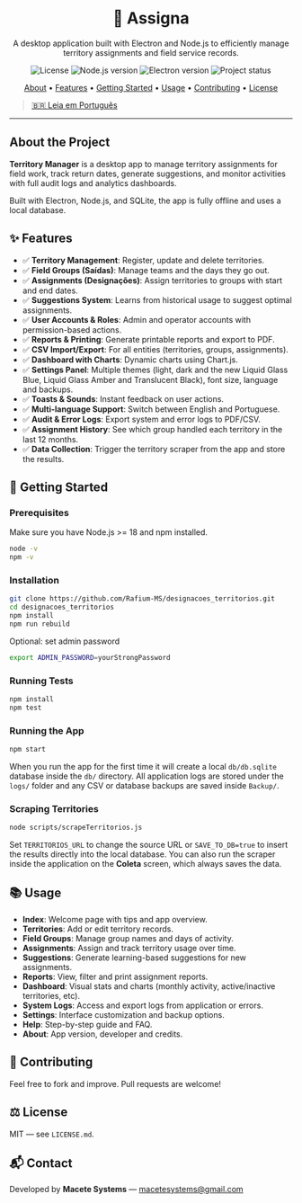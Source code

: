 <div align="center">
  <h1 align="center">📍 Assigna</h1>
  <p align="center">
    A desktop application built with Electron and Node.js to efficiently manage territory assignments and field service records.
  </p>
</div>

<div align="center">
  <img src="https://img.shields.io/badge/license-MIT-blue.svg" alt="License">
  <img src="https://img.shields.io/badge/node-%3E%3D18.0.0-brightgreen.svg" alt="Node.js version">
  <img src="https://img.shields.io/badge/electron-27.0.0-cyan.svg" alt="Electron version">
  <img src="https://img.shields.io/badge/status-active-success.svg" alt="Project status">
</div>

<p align="center">
  <a href="#about-the-project">About</a> •
  <a href="#✨-features">Features</a> •
  <a href="#-getting-started">Getting Started</a> •
  <a href="#-usage">Usage</a> •
  <a href="#-contributing">Contributing</a> •
  <a href="#-license">License</a>
</p>

> [🇧🇷 Leia em Português](./README.pt-br.md)

---

## About the Project

**Territory Manager** is a desktop app to manage territory assignments for field work, track return dates, generate suggestions, and monitor activities with full audit logs and analytics dashboards.

Built with Electron, Node.js, and SQLite, the app is fully offline and uses a local database.

## ✨ Features

- ✅ **Territory Management**: Register, update and delete territories.
- ✅ **Field Groups (Saídas)**: Manage teams and the days they go out.
- ✅ **Assignments (Designações)**: Assign territories to groups with start and end dates.
- ✅ **Suggestions System**: Learns from historical usage to suggest optimal assignments.
- ✅ **User Accounts & Roles**: Admin and operator accounts with permission-based actions.
- ✅ **Reports & Printing**: Generate printable reports and export to PDF.
- ✅ **CSV Import/Export**: For all entities (territories, groups, assignments).
- ✅ **Dashboard with Charts**: Dynamic charts using Chart.js.
- ✅ **Settings Panel**: Multiple themes (light, dark and the new Liquid Glass Blue, Liquid Glass Amber and Translucent Black), font size, language and backups.
- ✅ **Toasts & Sounds**: Instant feedback on user actions.
- ✅ **Multi-language Support**: Switch between English and Portuguese.
- ✅ **Audit & Error Logs**: Export system and error logs to PDF/CSV.
- ✅ **Assignment History**: See which group handled each territory in the last 12 months.
- ✅ **Data Collection**: Trigger the territory scraper from the app and store the results.

## 🚀 Getting Started

### Prerequisites

Make sure you have Node.js >= 18 and npm installed.

```bash
node -v
npm -v
```

### Installation

```bash
git clone https://github.com/Rafium-MS/designacoes_territorios.git
cd designacoes_territorios
npm install
npm run rebuild
```

Optional: set admin password

```bash
export ADMIN_PASSWORD=yourStrongPassword
```

### Running Tests

```bash
npm install
npm test
```

### Running the App

```bash
npm start
```

When you run the app for the first time it will create a local `db/db.sqlite`
database inside the `db/` directory. All application logs are stored under the
`logs/` folder and any CSV or database backups are saved inside `Backup/`.

### Scraping Territories

```bash
node scripts/scrapeTerritorios.js
```

Set `TERRITORIOS_URL` to change the source URL or `SAVE_TO_DB=true` to insert
the results directly into the local database.
You can also run the scraper inside the application on the **Coleta** screen, which always saves the data.

## 📚 Usage

- **Index**: Welcome page with tips and app overview.
- **Territories**: Add or edit territory records.
- **Field Groups**: Manage group names and days of activity.
- **Assignments**: Assign and track territory usage over time.
- **Suggestions**: Generate learning-based suggestions for new assignments.
- **Reports**: View, filter and print assignment reports.
- **Dashboard**: Visual stats and charts (monthly activity, active/inactive territories, etc).
- **System Logs**: Access and export logs from application or errors.
- **Settings**: Interface customization and backup options.
- **Help**: Step-by-step guide and FAQ.
- **About**: App version, developer and credits.

## 🤝 Contributing

Feel free to fork and improve. Pull requests are welcome!

## ⚖️ License

MIT — see `LICENSE.md`.

## 📬 Contact

Developed by **Macete Systems** — [macetesystems@gmail.com](mailto:macetesystems@gmail.com)